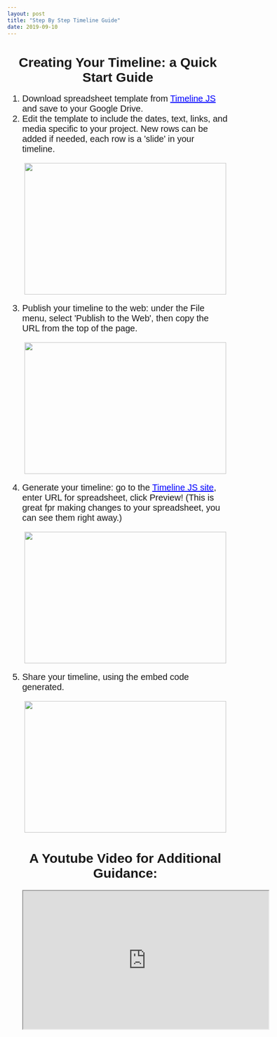 ```yaml
---
layout: post
title: "Step By Step Timeline Guide"
date: 2019-09-10
---
```

<h1 style="font-family:Arial;font-size:30px;strong;text-align:center;">Creating Your Timeline: a Quick Start Guide</h1>
        <ol style="font-size:20px;">
            <li style="font-family:Arial;font-size:20px;">Download spreadsheet template from <a style="color:blue;" href="https://timeline.knightlab.com">Timeline JS</a> and save to your Google Drive.</li>
            <li style="font-family:Arial;font-size:20px;">Edit the template to include the dates, text, links, and media specific to your project. New rows can be added if needed, each row is a 'slide' in your timeline.</li>
<p align="center">
  <img width="460" height="300" src="https://user-images.githubusercontent.com/54911846/65171459-ec4c3b80-da18-11e9-9370-f497b842a0ec.png">
</p>
            <li style="font-family:Arial;font-size:20px;">Publish your timeline to the web: under the File menu, select 'Publish to the Web', then copy the URL from the top of the page.</li>
<p align="center">
    <img width="460" height="300" src="https://user-images.githubusercontent.com/54911846/65171766-a643a780-da19-11e9-8da3-388053e23768.png">
</p>
            <li style="font-family:Arial;font-size:20px;">Generate your timeline: go to the <a style="color:blue" href="https://timeline.knightlab.com/">Timeline JS site</a>, enter URL for spreadsheet, click Preview! (This is great fpr making changes to your spreadsheet, you can see them right away.)</li>
<p align="center">
    <img width="460" height="300" src="https://user-images.githubusercontent.com/54911846/65171994-29fd9400-da1a-11e9-8501-584bffc6f392.png">
</p>
            <li style="font-family:Arial;font-size:20px;">Share your timeline, using the embed code generated.</li>
<p align="center">
    <img width="460" height="300" src="https://user-images.githubusercontent.com/54911846/65172139-78ab2e00-da1a-11e9-850b-2baf7eca5aac.png">
</p>               
<h1 style="font-family:Arial;font-size:30px;strong;text-align:center;">A Youtube Video for Additional Guidance:</h1>

<p align="center">
    <iframe width="560" height="315" src="https://www.youtube.com/embed/FKjgibiAN2Q"></iframe>
</p>    








